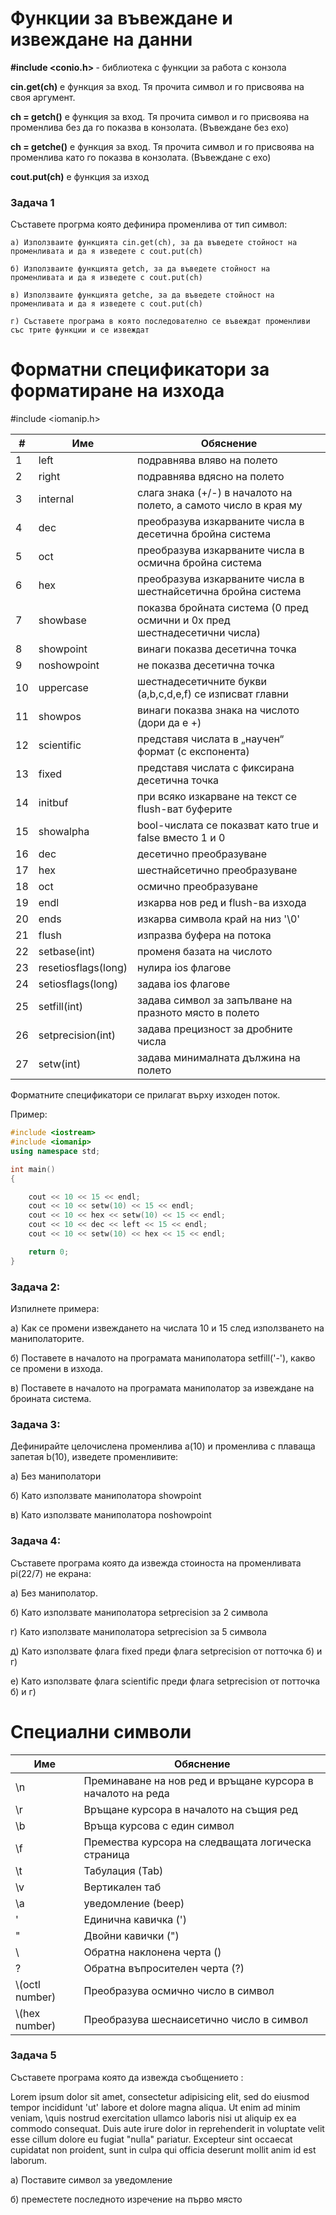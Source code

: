 # Функции за въвеждане и извеждане на данни

<b> #include <conio.h> </b> - библиотека с функции за работа с конзола

<b>cin.get(ch)</b> е функция за вход. Тя прочита символ и го присвоява на своя аргумент.

<b>ch = getch()</b> е функция за вход. Тя прочита символ и го присвоява на променлива без да го показва в конзолата. (Въвеждане без ехо)

<b>ch = getche()</b> е функция за вход. Тя прочита символ и го присвоява на променлива като го показва в конзолата. (Въвеждане с ехо)

<b>cout.put(ch)</b> e функция за изход

### Задача 1 

Съставете прогрма която дефинира променлива от тип символ:
	
	а) Използваите функцията cin.get(ch), за да въведете стойност на променливата и да я изведете с cout.put(ch)
	
	б) Използваите функцията getch, за да въведете стойност на променливата и да я изведете с cout.put(ch)
	
	в) Използваите функцията getche, за да въведете стойност на променливата и да я изведете с cout.put(ch)
	
	г) Съставете програма в която последователно се въвеждат променливи със трите функции и се извеждат

# Форматни спецификатори за форматиране на изхода

#include <iomanip.h>

|#| Име | Обяснение |
|--| -- | -- |
1|left | подравнява вляво на полето
2|right | подравнява вдясно на полето
3|internal | слага знака (+/-) в началото на полето, а самото число в края му 
4|dec | преобразува изкарваните числа в десетична бройна система 
5|oct | преобразува изкарваните числа в осмична бройна система 
6|hex | преобразува изкарваните числа в шестнайсетична бройна система 
7|showbase | показва бройната система (0 пред осмични и 0x пред шестнадесетични числа) 
8|showpoint | винаги показва десетична точка 
9|noshowpoint | не показва десетична точка 
10|uppercase | шестнадесетичните букви (a,b,c,d,e,f) се изписват главни 
11|showpos | винаги показва знака на числото (дори да е +) 
12|scientific | представя числата в „научен“ формат (с експонента) 
13|fixed | представя числата с фиксирана десетична точка 
14|initbuf | при всяко изкарване на текст се flush-ват буферите 
15|showalpha |bool-числата се показват като true и false вместо 1 и 0
16|dec | десетично преобразуване 
17|hex | шестнайсетично преобразуване 
18|oct | осмично преобразуване 
19|endl | изкарва нов ред и flush-ва изхода 
20|ends | изкарва символа край на низ '\0' 
21|flush | изпразва буфера на потока 
22|setbase(int) | променя базата на числото 
23|resetiosflags(long) | нулира ios флагове 
24|setiosflags(long) | задава ios флагове 
25|setfill(int) | задава символ за запълване на празното място в полето 
26|setprecision(int) | задава прецизност за дробните числа 
27|setw(int) | задава минималната дължина на полето 

Форматните спецификатори се прилагат върху изходен поток.

Пример:
```c++
#include <iostream>
#include <iomanip>
using namespace std;

int main() 
{

	cout << 10 << 15 << endl;
	cout << 10 << setw(10) << 15 << endl;
	cout << 10 << hex << setw(10) << 15 << endl;
	cout << 10 << dec << left << 15 << endl;
	cout << 10 << setw(10) << hex << 15 << endl;

	return 0;
}
```

### Задача 2:
Изпилнете примера:
  
  а) Как се промени извеждането на числата 10 и 15 след използването на маниполаторите.
  
  б) Поставете в началото на програмата маниполатора setfill('-'), какво се промени в изхода.
  
  в) Поставете в началото на програмата маниполатор за извеждане на броината система.
  
### Задача 3:
Дефинирайте целочислена променлива a(10) и променлива с плаваща запетая b(10), изведете променливите:
  
  а) Без маниполатори
  
  б) Като използвате маниполатора showpoint
  
  в) Като използвате маниполатора noshowpoint
  
### Задача 4:
Съставете програма която да извежда стоиноста на променливата pi(22/7) не екрана:
  
  а) Без маниполатор.
  
  б) Като използвате маниполатора setprecision за 2 символа
  
  г) Като използвате маниполатора setprecision за 5 символа
  
  д) Като използвате флага fixed преди флага setprecision от потточка б) и г)
  
  е) Като използвате флага scientific преди флага setprecision от потточка б) и г)
  
# Специални символи

|Име|Обяснение|
|--|--|
\n | Преминаване на нов ред и връщане курсора в началото на реда 
\r | Връщане курсора в началото на същия ред 
\b | Връща курсова с един символ
\f | Премества курсора на следващата логическа страница
\t | Табулация (Tab)
\v | Вертикален таб
\a | уведомление (beep)
\' | Единична кавичка (') 
\" | Двойни кавички (") 
\\ | Обратна наклонена черта (\) 
\? | Обратна въпросителен черта (?)
\\(octl number) | Преобразува осмично число в символ
\\(hex number) | Преобразува шеснаисетично число в символ

### Задача 5
Съставете програма която да извежда съобщението :

Lorem ipsum dolor sit amet, consectetur adipisicing elit, sed do eiusmod tempor incididunt 'ut' labore et dolore magna aliqua. 
  Ut enim ad minim veniam, \quis nostrud exercitation ullamco laboris nisi ut aliquip ex ea commodo consequat\. Duis aute irure dolor in reprehenderit in voluptate velit esse cillum dolore eu fugiat "nulla" pariatur. Excepteur sint occaecat cupidatat non proident, sunt in culpa qui officia deserunt mollit anim id est laborum.
  
  a) Поставите символ за уведомление 
  
  б) преместете последното изречение на първо място
